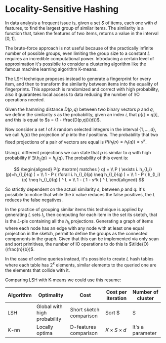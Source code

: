 # Locality-Sensitive Hashing
In data analysis a frequent issue is, given a set $S$ of items, each one with $d$ features, to find the largest group of similar items.
The similarity is a function that, taken the features of two items, returns a value in the interval $[0,1]$.

The brute-force approach is not useful because of the practically infinite number of possible groups, even limiting the group size to a constant $L$ requires an incredible computational power.
Introducing a certain level of approximation it's possibile to consider a clustering algorithm like the famous machine learning algorithm K-means.

The LSH technique proposes instead to generate a fingerprint for every item, and then to transform the similarity between items into the equality of fingerprints.
This approach is randomized and correct with high probability, also it guarantees local access to data reducing the number of I/O operations needed.

Given the hamming distance $D(p,q)$ between two binary vectors $p$ and $q$, we define the similarity $s$ as the probability, given an index $i$, that $p[i] = q[i]$, and this is equal to $s = (1 - \frac{D(p,q)}{d})$.

Now consider a set $I$ of $k$ random selected integers in the interval $\{1,\dots,d\}$, we call $h_I(p)$ the projection of $p$ into the $I$ positions.
The probability that two fixed projections of a pair of vectors are equal is $P(h_I(p)=h_I(q))=s^k$.

Using $L$ different projections we can state that $p$ is similar to $q$ with high probability if $\exists i. h_{I_i}(p)=h_{I_i}(q)$. The probability of this event is:

$$
\begin{aligned}
P(p \textrm{ matches } q) = \\
P ( \exists i. h_{I_i}(p)=h_{I_i}(q) ) = \\
1 - P ( \forall i. h_{I_i}(p) \neq h_{I_i}(q) ) = \\
1 - P ( h_{I_i}(p) \neq h_{I_i}(q) ) ^ L = \\
1 - ( 1 - s^k ) ^ L
\end{aligned}
$$

So strictly dependent on the actual similarity $s$, between $p$ and $q$.
It's possibile to notice that while the $k$ value reduces the false positives, the $L$ reduces the false negatives.

In the practice of grouping similar items this technique is applied by generating $L$ sets $I_i$, then computing for each item in the set its sketch, that is the $L$-ple containing all the $h_{I_i}$ projections.
Generating a graph of items where each node has an edge with any node with at least one equal projection in the sketch, permit to define the groups as the connected components in the graph.
Given that this can be implemented via only scan and sort primitives, the number of IO operations to do this is $\tilde{O}(\frac{n}{b})$.

In the case of online queries instead, it's possible to create $L$ hash tables where each table has $2^k$ elements, similar elements to the queried one are the elements that collide with it.

Comparing LSH with K-means we could use this resume:

| Algorithm | Optimality | Cost | Cost per iteration | Number of cluster |
|-----------|------------|------|--------------------|-------------------|
|LSH|Global with high probability|Short sketch comparison|Sort $|S|$ items|Not needed|
|K-nn|Locally optima|D-features comparison|$K \times S \times d$|It's a parameter|
